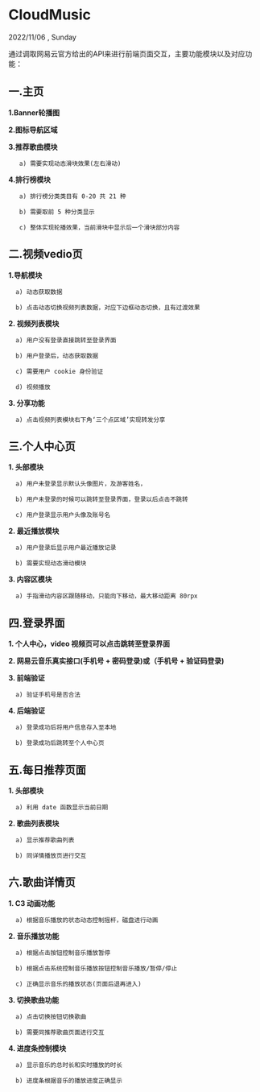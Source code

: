 # CloudMusic
2022/11/06 , Sunday

通过调取网易云官方给出的API来进行前端页面交互，主要功能模块以及对应功能：

## 一.主页
**1.Banner轮播图**

**2.图标导航区域**
    
**3.推荐歌曲模块**
 
       a) 需要实现动态滑块效果(左右滑动)
  
**4.排行榜模块**
 
       a) 排行榜分类类目有 0-20 共 21 种
  
       b) 需要取前 5 种分类显示
  
       c) 整体实现轮播效果，当前滑块中显示后一个滑块部分内容

## 二.视频vedio页

 **1.导航模块**
 
      a) 动态获取数据
  
      b) 点击动态切换视频列表数据，对应下边框动态切换，且有过渡效果
  
 **2. 视频列表模块**
 
      a) 用户没有登录直接跳转至登录界面
  
      b) 用户登录后，动态获取数据
     
      c) 需要用户 cookie 身份验证
  
      d) 视频播放
  
 **3. 分享功能**
 
      a) 点击视频列表模块右下角‘三个点区域’实现转发分享

## 三.个人中心页

 **1. 头部模块**
 
      a) 用户未登录显示默认头像图片，及游客姓名，
  
      b) 用户未登录的时候可以跳转至登录界面，登录以后点击不跳转
  
      c) 用户登录显示用户头像及账号名
  
 **2. 最近播放模块**
 
      a) 用户登录后显示用户最近播放记录
  
      b) 需要实现动态滑动模块
  
 **3. 内容区模块**
 
      a) 手指滑动内容区跟随移动，只能向下移动，最大移动距离 80rpx
  
## 四.登录界面

 **1. 个人中心，video 视频页可以点击跳转至登录界面**
 
 **2. 网易云音乐真实接口(手机号 + 密码登录)或（手机号 + 验证码登录)**
 
 **3. 前端验证**
 
      a) 验证手机号是否合法
      
 **4. 后端验证**
 
      a) 登录成功后将用户信息存入至本地
      
      b) 登录成功后跳转至个人中心页
  
## 五.每日推荐页面

 **1. 头部模块**
 
      a) 利用 date 函数显示当前日期
      
 **2. 歌曲列表模块**
 
      a) 显示推荐歌曲列表
      
      b) 同详情播放页进行交互
      
## 六.歌曲详情页

 **1. C3 动画功能**
 
      a) 根据音乐播放的状态动态控制摇杆，磁盘进行动画
      
 **2. 音乐播放功能**
 
      a) 根据点击按钮控制音乐播放暂停
      
      b) 根据点击系统控制音乐播放按钮控制音乐播放/暂停/停止
      
      c) 正确显示音乐的播放状态(页面后退再进入)
      
 **3. 切换歌曲功能**
 
      a) 点击切换按钮切换歌曲
      
      b) 需要同推荐歌曲页面进行交互
      
 **4. 进度条控制模块**
 
      a) 显示音乐的总时长和实时播放的时长
      
      b) 进度条根据音乐的播放进度正确显示















